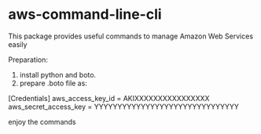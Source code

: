 aws-command-line-cli
====================

This package provides useful commands to manage Amazon Web Services easily

Preparation:

1. install python and boto.
2. prepare .boto file as:

[Credentials]
aws_access_key_id = AKIXXXXXXXXXXXXXXXX
aws_secret_access_key = YYYYYYYYYYYYYYYYYYYYYYYYYYYYYYY

enjoy the commands 
